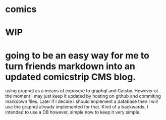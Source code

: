 # comics

# WIP

# going to be an easy way for me to turn friends markdown into an updated comicstrip CMS blog.

using graphql as a means of exposure to graphql and Gatsby. However at the moment I may just keep it updated by hosting on github and commiting markdown files. Later if I decide I should implement a database then I will use the graphql already implemented for that. Kind of a backwards, I intended to use a DB however, simple now to keep it very simple.

